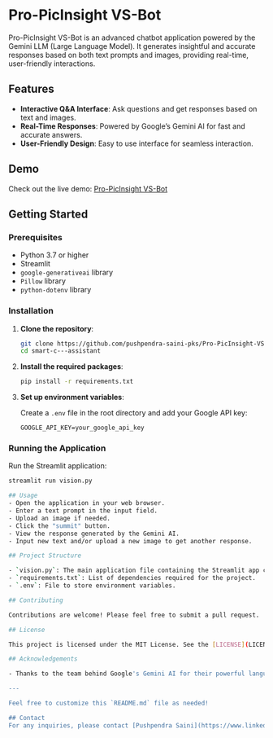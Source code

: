 # Pro-PicInsight VS-Bot

Pro-PicInsight VS-Bot is an advanced chatbot application powered by the Gemini LLM (Large Language Model). It generates insightful and accurate responses based on both text prompts and images, providing real-time, user-friendly interactions.

## Features

- **Interactive Q&A Interface**: Ask questions and get responses based on text and images.
- **Real-Time Responses**: Powered by Google’s Gemini AI for fast and accurate answers.
- **User-Friendly Design**: Easy to use interface for seamless interaction.

## Demo

Check out the live demo: [Pro-PicInsight VS-Bot](https://pro-picinsight-vs-bot-her2wzlhp28qzxmbokesl8.streamlit.app/)

## Getting Started

### Prerequisites

- Python 3.7 or higher
- Streamlit
- `google-generativeai` library
- `Pillow` library
- `python-dotenv` library

### Installation

1. **Clone the repository**:

    ```bash
    git clone https://github.com/pushpendra-saini-pks/Pro-PicInsight-VS-Bot.git
    cd smart-c---assistant
    ```

2. **Install the required packages**:

    ```bash
    pip install -r requirements.txt
    ```

3. **Set up environment variables**:

    Create a `.env` file in the root directory and add your Google API key:

    ```plaintext
    GOOGLE_API_KEY=your_google_api_key
    ```

### Running the Application

Run the Streamlit application:

```bash
streamlit run vision.py

## Usage
- Open the application in your web browser.
- Enter a text prompt in the input field.
- Upload an image if needed.
- Click the "summit" button.
- View the response generated by the Gemini AI.
- Input new text and/or upload a new image to get another response.

## Project Structure

- `vision.py`: The main application file containing the Streamlit app code.
- `requirements.txt`: List of dependencies required for the project.
- `.env`: File to store environment variables.

## Contributing

Contributions are welcome! Please feel free to submit a pull request.

## License

This project is licensed under the MIT License. See the [LICENSE](LICENSE) file for details.

## Acknowledgements

- Thanks to the team behind Google's Gemini AI for their powerful language model.

---

Feel free to customize this `README.md` file as needed!

## Contact
For any inquiries, please contact [Pushpendra Saini](https://www.linkedin.com/in/pushpendra-kumar-saini-33251828a/)
